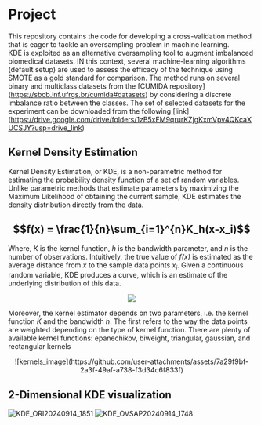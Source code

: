 # Project
This repository contains the code for developing a cross-validation method that is eager to tackle an oversampling problem in machine learning.  
KDE is exploited as an alternative oversampling tool to augment imbalanced biomedical datasets. IN this context, several machine-learning algorithms (default setup) are used to assess the efficacy of the technique using SMOTE as a gold standard for comparison. 
The method runs on several binary and multiclass datasets from the [CUMIDA repository] (https://sbcb.inf.ufrgs.br/cumida#datasets) by considering a discrete imbalance ratio between the classes. The set of selected datasets for the experiment can be downloaded from the following [link] (https://drive.google.com/drive/folders/1zB5xFM9qrurKZjgKxmVpv4QKcaXUCSJY?usp=drive_link)


## Kernel Density Estimation
Kernel Density Estimation, or KDE, is a non-parametric method for estimating the probability density function of a set of random variables. Unlike parametric methods that estimate parameters by maximizing the Maximum Likelihood of obtaining the current sample, KDE estimates the density distribution directly from the data. 

## $$f(x) = \frac{1}{n}\sum_{i=1}^{n}K_h(x-x_i)$$

Where, $\mathit{K}$  is the kernel function, $\mathit{h}$  is the bandwidth parameter, and $\mathit{n}$  is the number of observations. Intuitively, the true value of $\mathit{f(x)}$ is estimated as the average distance from $\mathit{x}$  to the sample data points $x_i$.  Given a continuous random variable, KDE produces a curve, which is an estimate of the underlying distribution of this data.

<p align="center">
  <img src=https://github.com/user-attachments/assets/77c6285b-f25d-4ae9-97a4-e795ce9995d5\>
</p>


Moreover, the kernel estimator depends on two parameters, i.e. the kernel function $\mathit{K}$  and the bandwidth $\mathit{h}$.
The first refers to the way the data points are weighted depending on the type of kernel function. There are plenty of available kernel functions: epanechikov, biweight, triangular, gaussian, and rectangular kernels

<p align="center">
  ![kernels_image](https://github.com/user-attachments/assets/7a29f9bf-2a3f-49af-a738-f3d34c6f833f)
</p>

## 2-Dimensional KDE visualization 



![KDE_ORI20240914_1851](https://github.com/user-attachments/assets/2cbfdb55-a1d8-454c-bf16-81d5d944fd6c)
![KDE_OVSAP20240914_1748](https://github.com/user-attachments/assets/69d0549a-3e32-465c-a618-09cf2345d46d)
